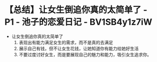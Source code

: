 # 【总结】让女生倒追你真的太简单了 - P1 - 池子的恋爱日记 - BV1SB4y1z7iW

-   让女生倒追你真的太简单了
    1.  表现出有能力满足女生的需求，而不是真的去满足
    2.  展示自己有钱，但不让女生花钱，让她知道你有能力给她好生活
    3.  不要过度讨好女生，而是要展现自己的魅力和能力，吸引女生追求你。
